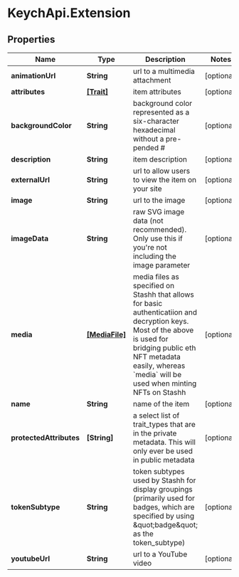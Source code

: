 # KeychApi.Extension

## Properties

Name | Type | Description | Notes
------------ | ------------- | ------------- | -------------
**animationUrl** | **String** | url to a multimedia attachment | [optional] 
**attributes** | [**[Trait]**](Trait.md) | item attributes | [optional] 
**backgroundColor** | **String** | background color represented as a six-character hexadecimal without a pre-pended # | [optional] 
**description** | **String** | item description | [optional] 
**externalUrl** | **String** | url to allow users to view the item on your site | [optional] 
**image** | **String** | url to the image | [optional] 
**imageData** | **String** | raw SVG image data (not recommended). Only use this if you&#39;re not including the image parameter | [optional] 
**media** | [**[MediaFile]**](MediaFile.md) | media files as specified on Stashh that allows for basic authenticatiion and decryption keys. Most of the above is used for bridging public eth NFT metadata easily, whereas &#x60;media&#x60; will be used when minting NFTs on Stashh | [optional] 
**name** | **String** | name of the item | [optional] 
**protectedAttributes** | **[String]** | a select list of trait_types that are in the private metadata.  This will only ever be used in public metadata | [optional] 
**tokenSubtype** | **String** | token subtypes used by Stashh for display groupings (primarily used for badges, which are specified by using \&quot;badge\&quot; as the token_subtype) | [optional] 
**youtubeUrl** | **String** | url to a YouTube video | [optional] 


